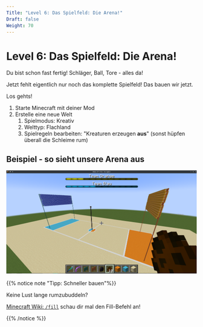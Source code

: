 ```yaml
---
Title: "Level 6: Das Spielfeld: Die Arena!"
Draft: false
Weight: 70
---
```


# Level 6: Das Spielfeld: Die Arena!

Du bist schon fast fertig! Schläger, Ball, Tore - alles da!

Jetzt fehlt eigentlich nur noch das komplette Spielfeld! Das bauen wir jetzt.

Los gehts!

1. Starte Minecraft mit deiner Mod
2. Erstelle eine neue Welt
   1. Spielmodus: Kreativ
   2.  Welttyp: Flachland
   3. Spielregeln bearbeiten: "Kreaturen erzeugen **aus**" (sonst hüpfen überall die Schleime rum)

## Beispiel - so sieht unsere Arena aus


![Beispiel Alpaka-Ball-Arena](ingame-arena.png)

{{% notice note "Tipp: Schneller bauen"%}}

Keine Lust lange rumzubuddeln? 

[Minecraft Wiki: `/fill`](https://minecraft.fandom.com/wiki/Commands/fill) schau dir mal den Fill-Befehl an!

{{% /notice %}} 
